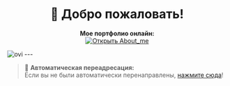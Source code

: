<h1 align="center">👋 Добро пожаловать!</h1>

<p align="center">
  <b>Мое портфолио онлайн:</b><br>
  <a href="https://fenter4ik.github.io/About_me/" target="_blank">
    <img src="https://img.shields.io/badge/Открыть%20портфолио-About_me-6a82fb?style=for-the-badge&logo=github" alt="Открыть About_me">
  </a>
</p>
<img src="https://github-readme-stats.vercel.app/api/top-langs?username=fenter4ik&show_icons=true&locale=en&layout=compact&theme=chartreuse-dark" alt="ovi" />
---

> 📢 <b>Автоматическая переадресация:</b>  
> Если вы не были автоматически перенаправлены, <a href="https://fenter4ik.github.io/About_me/">нажмите сюда</a>!
